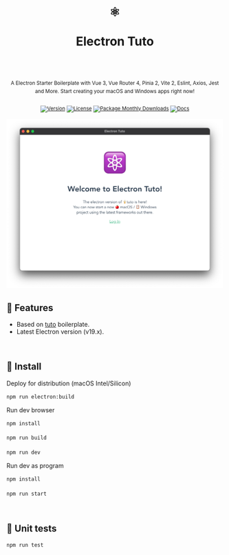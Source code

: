 <div align="center">
  <h1>
    <br/>
    ⚛️
    <br />
    <br />
    Electron Tuto
    <br />
    <br />
  </h1>
  <sup>
    <br />
   A Electron Starter Boilerplate with Vue 3, Vue Router 4, Pinia 2, Vite 2, Eslint, Axios, Jest and More. Start creating your macOS and Windows apps right now!</em>
    <br />
    <br /

[![Version](https://img.shields.io/github/v/tag/morellexf26/electron-tuto?label=%20&style=for-the-badge)](https://github.com/morellexf26/electron-tuto/releases)
[![License](https://img.shields.io/badge/-MIT-f56565.svg?longCache=true&style=for-the-badge)](https://github.com/morellexf26/electron-tuto/blob/main/LICENSE)
[![Package Monthly Downloads](https://img.shields.io/npm/dm/electron-tuto?label=%20&style=for-the-badge)](https://www.npmjs.com/package/electron-tuto)
[![Docs](https://img.shields.io/badge/-Docs-blue.svg?style=for-the-badge)](https://www.electronjs.org)

  </sup>
</div>

<img alt='Website' src="./src/assets/screenshots/login.png" />

## 💎 Features

- Based on [tuto](https://github.com/morellexf26/tuto.git) boilerplate.
- Latest Electron version (v19.x).

<br>

## 🚀 Install

Deploy for distribution (macOS Intel/Silicon)

```bash
npm run electron:build
```

Run dev browser

```bash
npm install

npm run build

npm run dev
```

Run dev as program

```bash
npm install

npm run start
```

<br>

## 🧪 Unit tests

```
npm run test
```
